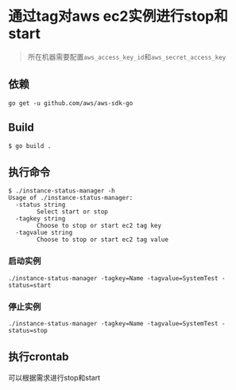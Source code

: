 # 通过tag对aws ec2实例进行stop和start

> 所在机器需要配置`aws_access_key_id`和`aws_secret_access_key`

## 依赖

```
go get -u github.com/aws/aws-sdk-go
```

## Build

```
$ go build .
```

## 执行命令
```
$ ./instance-status-manager -h
Usage of ./instance-status-manager:
  -status string
    	Select start or stop
  -tagkey string
    	Choose to stop or start ec2 tag key
  -tagvalue string
    	Choose to stop or start ec2 tag value
```
### 启动实例
```
./instance-status-manager -tagkey=Name -tagvalue=SystemTest -status=start
```
### 停止实例
```
./instance-status-manager -tagkey=Name -tagvalue=SystemTest -status=stop
```
## 执行crontab

可以根据需求进行stop和start
